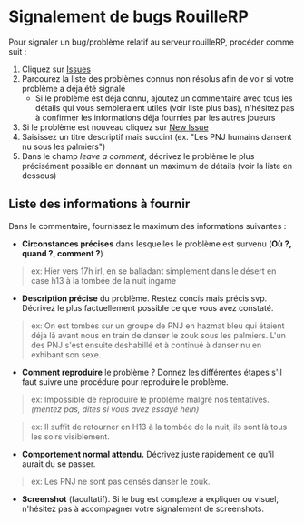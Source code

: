# Signalement de bugs RouilleRP

Pour signaler un bug/problème relatif au serveur rouilleRP, procéder comme suit :

1. Cliquez sur [Issues](/dremixam/rouillerp/issues)
2. Parcourez la liste des problèmes connus non résolus afin de voir si votre problème a déja été signalé
    - Si le problème est déja connu, ajoutez un commentaire avec tous les détails qui vous sembleraient utiles (voir liste plus bas), n'hésitez pas à confirmer les informations déja fournies par les autres joueurs
3. Si le problème est nouveau cliquez sur [New Issue](/dremixam/rouillerp/issues/new/choose)
4. Saisissez un titre descriptif mais succint (ex. "Les PNJ humains dansent nu sous les palmiers")
5. Dans le champ *leave a comment*, décrivez le problème le plus précisément possible en donnant un maximum de détails (voir la liste en dessous)

## Liste des informations à fournir

Dans le commentaire, fournissez le maximum des informations suivantes :

- **Circonstances précises** dans lesquelles le problème est survenu (**Où ?, quand ?, comment ?**)
> ex: Hier vers 17h irl, en se balladant simplement dans le désert en case h13 à la tombée de la nuit ingame
- **Description précise** du problème. Restez concis mais précis svp. Décrivez le plus factuellement possible ce que vous avez constaté.
> ex: On est tombés sur un groupe de PNJ en hazmat bleu qui étaient déja là avant nous en train de danser le zouk sous les palmiers. L'un des PNJ s'est ensuite deshabillé et à continué à danser nu en exhibant son sexe.
- **Comment reproduire** le problème ? Donnez les différentes étapes s'il faut suivre une procédure pour reproduire le problème.
> ex: Impossible de reproduire le problème malgré nos tentatives. *(mentez pas, dites si vous avez essayé hein)*

> ex: Il suffit de retourner en H13 à la tombée de la nuit, ils sont là tous les soirs visiblement.
- **Comportement normal attendu.** Décrivez juste rapidement ce qu'il aurait du se passer.
> ex: Les PNJ ne sont pas censés danser le zouk.
- **Screenshot** (facultatif). Si le bug est complexe à expliquer ou visuel, n'hésitez pas à accompagner votre signalement de screenshots.
